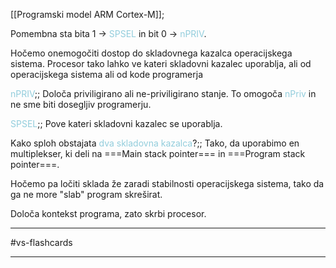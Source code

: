 [[Programski model ARM Cortex-M]];

Pomembna sta bita 1 -> <font color="#92cddc">SPSEL</font> in bit 0 -> <font color="#92cddc">nPRIV</font>.

Hočemo onemogočiti dostop do skladovnega kazalca operacijskega sistema. Procesor tako lahko ve kateri skladovni kazalec uporablja, ali od operacijskega sistema ali od kode programerja

<font color="#92cddc">nPRIV</font>;; Določa priviligirano ali ne-priviligirano stanje. To omogoča <font color="#92cddc">nPriv</font> in ne sme biti dosegljiv programerju.
<!--SR:!2024-10-29,6,230-->

<font color="#92cddc">SPSEL</font>;; Pove kateri skladovni kazalec se uporablja.
<!--SR:!2024-10-24,3,230-->

Kako sploh obstajata <font color="#92cddc">dva skladovna kazalca</font>?;; Tako, da uporabimo en multiplekser, ki deli na ===Main stack pointer=== in ===Program stack pointer===.
<!--SR:!2024-11-20,28,270-->

Hočemo pa ločiti sklada že zaradi stabilnosti operacijskega sistema, tako da ga ne more "slab" program skreširat.

Določa kontekst programa, zato skrbi procesor.

---

#vs-flashcards 

---
